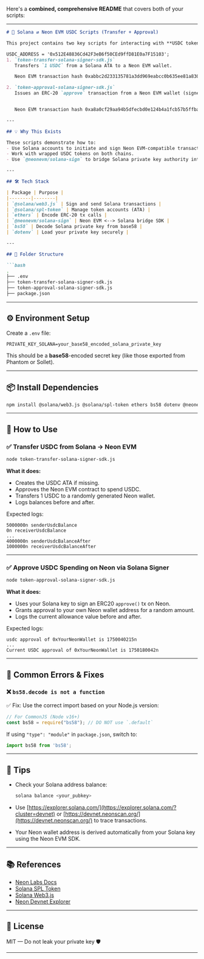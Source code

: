 Here's a **combined, comprehensive README** that covers both of your scripts:

---

````markdown
# 🔁 Solana ⇄ Neon EVM USDC Scripts (Transfer + Approval)

This project contains two key scripts for interacting with **USDC tokens** across **Solana Devnet** and **Neon EVM Devnet**:

USDC_ADDRESS = '0x512E48836Cd42F3eB6f50CEd9ffD81E0a7F15103';
1. `token-transfer-solana-signer-sdk.js`  
   Transfers `1 USDC` from a Solana ATA to a Neon EVM wallet.

   Neon EVM transaction hash 0xabbc2d233135781a3dd969eabcc0b635ee81a830cbc08bacde4745cf6040e225 for approval 

2. `token-approval-solana-signer-sdk.js`  
   Issues an ERC-20 `approve` transaction from a Neon EVM wallet (signed via Solana).


   Neon EVM transaction hash 0xa8a0cf29aa94b5dfecbd0e124b4a1fcb57b5ffbad525e146d7069888af684f3c for transfer

---

## 💡 Why This Exists

These scripts demonstrate how to:
- Use Solana accounts to initiate and sign Neon EVM-compatible transactions.
- Work with wrapped USDC tokens on both chains.
- Use `@neonevm/solana-sign` to bridge Solana private key authority into Neon EVM.

---

## 🛠️ Tech Stack

| Package | Purpose |
|--------|--------|
| `@solana/web3.js` | Sign and send Solana transactions |
| `@solana/spl-token` | Manage token accounts (ATA) |
| `ethers` | Encode ERC-20 tx calls |
| `@neonevm/solana-sign` | Neon EVM <--> Solana bridge SDK |
| `bs58` | Decode Solana private key from base58 |
| `dotenv` | Load your private key securely |

---

## 📁 Folder Structure

```bash
.
├── .env
├── token-transfer-solana-signer-sdk.js
├── token-approval-solana-signer-sdk.js
├── package.json
````

---

## ⚙️ Environment Setup

Create a `.env` file:

```env
PRIVATE_KEY_SOLANA=your_base58_encoded_solana_private_key
```

This should be a **base58**-encoded secret key (like those exported from Phantom or Sollet).

---

## 📦 Install Dependencies

```bash
npm install @solana/web3.js @solana/spl-token ethers bs58 dotenv @neonevm/solana-sign
```

---

## 🚀 How to Use

### ✅ Transfer USDC from Solana → Neon EVM

```bash
node token-transfer-solana-signer-sdk.js
```

**What it does:**

* Creates the USDC ATA if missing.
* Approves the Neon EVM contract to spend USDC.
* Transfers 1 USDC to a randomly generated Neon wallet.
* Logs balances before and after.

Expected logs:

```
5000000n senderUsdcBalance
0n receiverUsdcBalance
...
4000000n senderUsdcBalanceAfter
1000000n receiverUsdcBalanceAfter
```

---

### ✅ Approve USDC Spending on Neon via Solana Signer

```bash
node token-approval-solana-signer-sdk.js
```

**What it does:**

* Uses your Solana key to sign an ERC20 `approve()` tx on Neon.
* Grants approval to your own Neon wallet address for a random amount.
* Logs the current allowance value before and after.


Expected logs:

```
usdc approval of 0xYourNeonWallet is 1750040215n
...
Current USDC approval of 0xYourNeonWallet is 1750180042n
```

---

## 🔐 Common Errors & Fixes

### ❌ `bs58.decode is not a function`

✅ Fix: Use the correct import based on your Node.js version:

```js
// For CommonJS (Node v16+)
const bs58 = require("bs58"); // DO NOT use `.default`
```

If using `"type": "module"` in `package.json`, switch to:

```js
import bs58 from 'bs58';
```

---

## 🧪 Tips

* Check your Solana address balance:

  ```bash
  solana balance <your_pubkey>
  ```

* Use [https://explorer.solana.com/](https://explorer.solana.com/?cluster=devnet) or [https://devnet.neonscan.org/](https://devnet.neonscan.org/) to trace transactions.

* Your Neon wallet address is derived automatically from your Solana key using the Neon EVM SDK.

---

## 📚 References

* [Neon Labs Docs](https://docs.neonfoundation.io/)
* [Solana SPL Token](https://spl.solana.com/token)
* [Solana Web3.js](https://solana-labs.github.io/solana-web3.js/)
* [Neon Devnet Explorer](https://devnet.neonscan.org)

---

## 🤝 License

MIT — Do not leak your private key  🛡️

---

